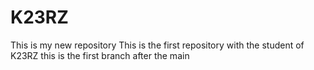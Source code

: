 # K23RZ
This is my new repository
This is the first repository with the student of K23RZ
this is the first branch after the main
